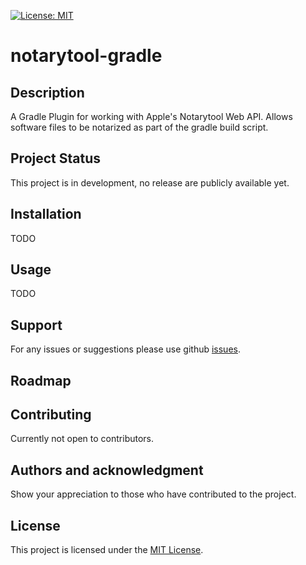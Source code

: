 [![License: MIT](https://img.shields.io/badge/License-MIT-yellow.svg)](https://opensource.org/licenses/MIT)

# notarytool-gradle

## Description
A Gradle Plugin for working with Apple's Notarytool Web API. Allows software files to be notarized as part of the 
gradle build script.

## Project Status
This project is in development, no release are publicly available yet.

## Installation
TODO

## Usage
TODO

## Support
For any issues or suggestions please use github [issues](https://github.com/Ewert-Technologies/notarytool-gradle/issues).

## Roadmap

## Contributing
Currently not open to contributors.

## Authors and acknowledgment
Show your appreciation to those who have contributed to the project.

## License
This project is licensed under the [MIT License](https://mit-license.org/).
